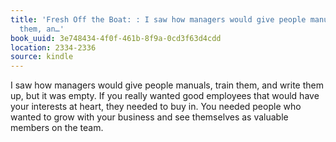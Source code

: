 ```yaml
---
title: 'Fresh Off the Boat: : I saw how managers would give people manuals, train
  them, an…'
book_uuid: 3e748434-4f0f-461b-8f9a-0cd3f63d4cdd
location: 2334-2336
source: kindle
---
```


I saw how managers would give people manuals, train them, and write them up, but it was empty. If you really wanted good employees that would have your interests at heart, they needed to buy in. You needed people who wanted to grow with your business and see themselves as valuable members on the team.